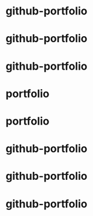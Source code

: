 # github-portfolio
# github-portfolio
# github-portfolio
# portfolio
# portfolio
# github-portfolio
# github-portfolio
# github-portfolio
